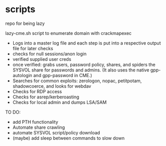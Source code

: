 # scripts
repo for being lazy


lazy-cme.sh
script to enumerate domain with crackmapexec
  - Logs into a master log file and each step is put into a respective output file for later checks
  - checks for null sessions/anon login
  - verified supplied user creds
  - once verified: grabs users, password policy, shares, and spiders the SYSVOL share for passwords and admins.  (It also uses the native gpp-autologin and gpp-password in CME.)
  - Searches for common exploits: zerologon, nopac, petitpotam, shadowcoerce, and looks for webdav
  - Checks for RDP access
  - Checks for asrep/kerberoasting
  - Checks for local admin and dumps LSA/SAM

TO DO:
  - add PTH functionality
  - Automate share crawling
  - automate SYSVOL script/policy download
  - (maybe) add sleep between commands to slow down
